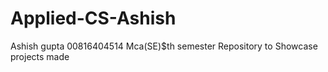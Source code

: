 # Applied-CS-Ashish


Ashish gupta 
00816404514
Mca(SE)$th semester
Repository to Showcase projects made

